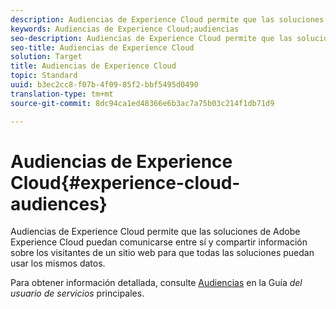 ```yaml
---
description: Audiencias de Experience Cloud permite que las soluciones de Adobe Experience Cloud puedan comunicarse entre sí y compartir información sobre los visitantes de un sitio web para que todas las soluciones puedan usar los mismos datos.
keywords: Audiencias de Experience Cloud;audiencias
seo-description: Audiencias de Experience Cloud permite que las soluciones de Adobe Experience Cloud puedan comunicarse entre sí y compartir información sobre los visitantes de un sitio web para que todas las soluciones puedan usar los mismos datos.
seo-title: Audiencias de Experience Cloud
solution: Target
title: Audiencias de Experience Cloud
topic: Standard
uuid: b3ec2cc8-f07b-4f09-85f2-bbf5495d0490
translation-type: tm+mt
source-git-commit: 8dc94ca1ed48366e6b3ac7a75b03c214f1db71d9

---
```



# Audiencias de Experience Cloud{#experience-cloud-audiences}

Audiencias de Experience Cloud permite que las soluciones de Adobe Experience Cloud puedan comunicarse entre sí y compartir información sobre los visitantes de un sitio web para que todas las soluciones puedan usar los mismos datos.

Para obtener información detallada, consulte [Audiencias](https://docs.adobe.com/content/help/en/core-services/interface/audiences/audience-library.html) en la Guía *del usuario de servicios* principales.
